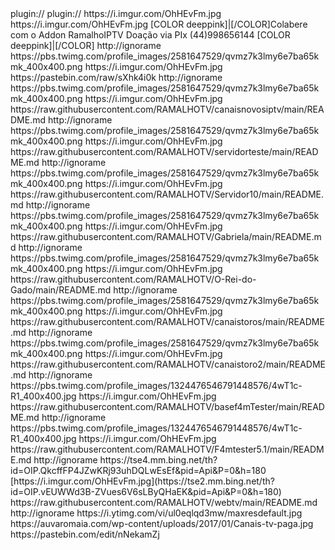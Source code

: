 <?xml version="1.0" encoding="UTF-8" standalone="yes"?>
<item>
<title>Addon RamalhoIPTV [COLOR deeppink](usar o F4mTester-inputstream) [/COLOR]</title>
<link>plugin://</link>
<link>plugin://</link>
<thumbnail>https://i.imgur.com/OhHEvFm.jpg</thumbnail>
<fanart>https://i.imgur.com/OhHEvFm.jpg</fanart>
<info>[COLOR deeppink]|[/COLOR]Colabere com o Addon RamalhoIPTV Doação  via PIx (44)998656144 [COLOR deeppink]|[/COLOR]</info>
</item>

<item>
<title>>[COLOR green]|[/COLOR][COLOR yellow]|[/COLOR][COLOR white]|[/COLOR] [COLOR mediumblue]CANAIS[/COLOR] [COLOR green][B]R[/B][/COLOR][COLOR yellow][B][/B][/COLOR]IPTV [COLOR yellow]|[/COLOR] [COLOR white] SERVIDOR -Principal[/COLOR] [COLOR yellow]|[/COLOR][COLOR turquoise][B] RamalhoIPTV  [/B][/COLOR]</title>
<link>http://ignorame</link>
<thumbnail>https://pbs.twimg.com/profile_images/2581647529/qvmz7k3lmy6e7ba65kmk_400x400.png</thumbnail>
<fanart>https://i.imgur.com/OhHEvFm.jpg</fanart>
<externallink>https://pastebin.com/raw/sXhk4i0k</externallink>
</item>


<item>
<title>>[COLOR green]|[/COLOR][COLOR yellow]|[/COLOR][COLOR white]|[/COLOR] [COLOR mediumblue]CANAIS[/COLOR] [COLOR green][B]R[/B][/COLOR][COLOR yellow][B][/B][/COLOR]IPTV [COLOR yellow]|[/COLOR] [COLOR white] SERVIDOR -VIP 01[/COLOR] [COLOR yellow]|[/COLOR][COLOR turquoise][B] RamalhoIPTV  [/B][/COLOR]</title>
<link>http://ignorame</link>
<thumbnail>https://pbs.twimg.com/profile_images/2581647529/qvmz7k3lmy6e7ba65kmk_400x400.png</thumbnail>
<fanart>https://i.imgur.com/OhHEvFm.jpg</fanart>
<externallink>https://raw.githubusercontent.com/RAMALHOTV/canaisnovosiptv/main/README.md</externallink>
</item>

<item>
<title>>[COLOR green]|[/COLOR][COLOR yellow]|[/COLOR][COLOR white]|[/COLOR] [COLOR mediumblue]CANAIS[/COLOR] [COLOR green][B]R[/B][/COLOR][COLOR yellow][B][/B][/COLOR]IPTV [COLOR yellow]|[/COLOR] [COLOR white] SERVIDOR -VIP 02[/COLOR] [COLOR yellow]|[/COLOR][COLOR turquoise][B] RamalhoIPTV  [/B][/COLOR]</title>
<link>http://ignorame</link>
<thumbnail>https://pbs.twimg.com/profile_images/2581647529/qvmz7k3lmy6e7ba65kmk_400x400.png</thumbnail>
<fanart>https://i.imgur.com/OhHEvFm.jpg</fanart>
<externallink>https://raw.githubusercontent.com/RAMALHOTV/servidorteste/main/README.md</externallink>
</item>

<item>
<title>>[COLOR green]|[/COLOR][COLOR yellow]|[/COLOR][COLOR white]|[/COLOR] [COLOR mediumblue]CANAIS[/COLOR] [COLOR green][B]R[/B][/COLOR][COLOR yellow][B][/B][/COLOR]IPTV [COLOR yellow]|[/COLOR] [COLOR white] SERVIDOR -VIP 03[/COLOR] [COLOR yellow]|[/COLOR][COLOR turquoise][B] RamalhoIPTV  [/B][/COLOR]</title>
<link>http://ignorame</link>
<thumbnail>https://pbs.twimg.com/profile_images/2581647529/qvmz7k3lmy6e7ba65kmk_400x400.png</thumbnail>
<fanart>https://i.imgur.com/OhHEvFm.jpg</fanart>
<externallink>https://raw.githubusercontent.com/RAMALHOTV/Servidor10/main/README.md</externallink>
</item>

<item>
<title>>[COLOR green]|[/COLOR][COLOR yellow]|[/COLOR][COLOR white]|[/COLOR] [COLOR mediumblue]CANAIS[/COLOR] [COLOR green][B]R[/B][/COLOR][COLOR yellow][B][/B][/COLOR]IPTV [COLOR yellow]|[/COLOR] [COLOR white] SERVIDOR -01[/COLOR] [COLOR yellow]|[/COLOR][COLOR turquoise][B] RamalhoIPTV  [/B][/COLOR]</title>
<link>http://ignorame</link>
<thumbnail>https://pbs.twimg.com/profile_images/2581647529/qvmz7k3lmy6e7ba65kmk_400x400.png</thumbnail>
<fanart>https://i.imgur.com/OhHEvFm.jpg</fanart>
<externallink>https://raw.githubusercontent.com/RAMALHOTV/Gabriela/main/README.md</externallink>
</item>

<item>
<title>>[COLOR green]|[/COLOR][COLOR yellow]|[/COLOR][COLOR white]|[/COLOR] [COLOR mediumblue]CANAIS[/COLOR] [COLOR green][B]R[/B][/COLOR][COLOR yellow][B][/B][/COLOR]IPTV [COLOR yellow]|[/COLOR] [COLOR white] SERVIDOR -02[/COLOR] [COLOR yellow]|[/COLOR][COLOR turquoise][B] RamalhoIPTV  [/B][/COLOR]</title>
<link>http://ignorame</link>
<thumbnail>https://pbs.twimg.com/profile_images/2581647529/qvmz7k3lmy6e7ba65kmk_400x400.png</thumbnail>
<fanart>https://i.imgur.com/OhHEvFm.jpg</fanart>
<externallink>https://raw.githubusercontent.com/RAMALHOTV/O-Rei-do-Gado/main/README.md</externallink>
</item>


<item>
<title>>[COLOR green]|[/COLOR][COLOR yellow]|[/COLOR][COLOR white]|[/COLOR] [COLOR mediumblue]CANAIS[/COLOR] [COLOR green][B]R[/B][/COLOR][COLOR yellow][B][/B][/COLOR]IPTV [COLOR yellow]|[/COLOR] [COLOR white] SERVIDOR-03 [/COLOR] [COLOR yellow]|[/COLOR][COLOR turquoise][B] RamalhoIPTV[/B][/COLOR]</title>
<link>http://ignorame</link>
<thumbnail>https://pbs.twimg.com/profile_images/2581647529/qvmz7k3lmy6e7ba65kmk_400x400.png</thumbnail>
<fanart>https://i.imgur.com/OhHEvFm.jpg</fanart>
<externallink>https://raw.githubusercontent.com/RAMALHOTV/canaistoros/main/README.md</externallink>
</item>

<item>
<title>>[COLOR green]|[/COLOR][COLOR yellow]|[/COLOR][COLOR white]|[/COLOR] [COLOR mediumblue]CANAIS[/COLOR] [COLOR green][B]R[/B][/COLOR][COLOR yellow][B][/B][/COLOR]IPTV [COLOR yellow]|[/COLOR] [COLOR white] SERVIDOR-04 [/COLOR] [COLOR yellow]|[/COLOR][COLOR turquoise][B] RamalhoIPTV[/B][/COLOR]</title>
<link>http://ignorame</link>
<thumbnail>https://pbs.twimg.com/profile_images/2581647529/qvmz7k3lmy6e7ba65kmk_400x400.png</thumbnail>
<fanart>https://i.imgur.com/OhHEvFm.jpg</fanart>
<externallink>https://raw.githubusercontent.com/RAMALHOTV/canaistoro2/main/README.md</externallink>
</item>

<item>
<title>>[COLOR green]|[/COLOR][COLOR yellow]|[/COLOR][COLOR white]|[/COLOR] [COLOR mediumblue]CANAIS[/COLOR] [COLOR green][B]R[/B][/COLOR][COLOR yellow][B][/B][/COLOR]IPTV[COLOR yellow]|[/COLOR] [COLOR white] SERVIDOR-05 [/COLOR] [COLOR yellow]|[/COLOR][COLOR turquoise][B] RamalhoIPTV[/B][/COLOR]</title>
<link>http://ignorame</link>
<thumbnail>https://pbs.twimg.com/profile_images/1324476546791448576/4wT1c-R1_400x400.jpg</thumbnail>
<fanart>https://i.imgur.com/OhHEvFm.jpg</fanart>
<externallink>https://raw.githubusercontent.com/RAMALHOTV/basef4mTester/main/README.md</externallink>
</item>

<item>
<title>>[COLOR green]|[/COLOR][COLOR yellow]|[/COLOR][COLOR white]|[/COLOR] [COLOR mediumblue]CANAIS[/COLOR] [COLOR green][B]R[/B][/COLOR][COLOR yellow][B][/B][/COLOR]IPTV[COLOR yellow]|[/COLOR] [COLOR white] SERVIDOR-06 [/COLOR] [COLOR yellow]|[/COLOR][COLOR turquoise][B] RamalhoIPTV[/B][/COLOR]</title>
<link>http://ignorame</link>
<thumbnail>https://pbs.twimg.com/profile_images/1324476546791448576/4wT1c-R1_400x400.jpg</thumbnail>
<fanart>https://i.imgur.com/OhHEvFm.jpg</fanart>
<externallink>https://raw.githubusercontent.com/RAMALHOTV/F4mtester5.1/main/README.md</externallink>
</item>

<item>
<title>>[COLOR green]|[/COLOR][COLOR yellow]|[/COLOR][COLOR white]|[/COLOR] [COLOR mediumblue]CANAIS[/COLOR] [COLOR green][B]R[/B][/COLOR][COLOR yellow][B][/B][/COLOR]IPTV[COLOR yellow]|[/COLOR] [COLOR white] SERVIDOR- WebTV[/COLOR] [COLOR yellow]|[/COLOR][COLOR turquoise][B]RamalhoIPTV[/B][/COLOR]</title>
<link>http://ignorame</link>
<thumbnail>https://tse4.mm.bing.net/th?id=OIP.QkcffFP4JZwKRj93uhDQLwEsEf&pid=Api&P=0&h=180</thumbnail>
<fanart>[https://i.imgur.com/OhHEvFm.jpg](https://tse2.mm.bing.net/th?id=OIP.vEUWWd3B-ZVues6V6sLByQHaEK&pid=Api&P=0&h=180)</fanart>
<externallink>https://raw.githubusercontent.com/RAMALHOTV/webtv/main/README.md</externallink>
</item>

<item>
<title>>[COLOR green]|[/COLOR][COLOR yellow]|[/COLOR][COLOR white]|[/COLOR] [COLOR mediumblue]CANAIS[/COLOR] [COLOR green][B]R[/B][/COLOR][COLOR yellow][B][/B][/COLOR]IPTV[COLOR yellow]|[/COLOR] [COLOR white] SERVIDOR-Alternativos  [/COLOR] [COLOR yellow]|[/COLOR][COLOR turquoise][B] RamalhoIPTV[/B][/COLOR]</title>
<link>http://ignorame</link>
<thumbnail>https://i.ytimg.com/vi/ul0eqlqd3mw/maxresdefault.jpg</thumbnail>
<fanart>https://auvaromaia.com/wp-content/uploads/2017/01/Canais-tv-paga.jpg</fanart>
<externallink>https://pastebin.com/edit/nNekamZj</externallink>
</item>

